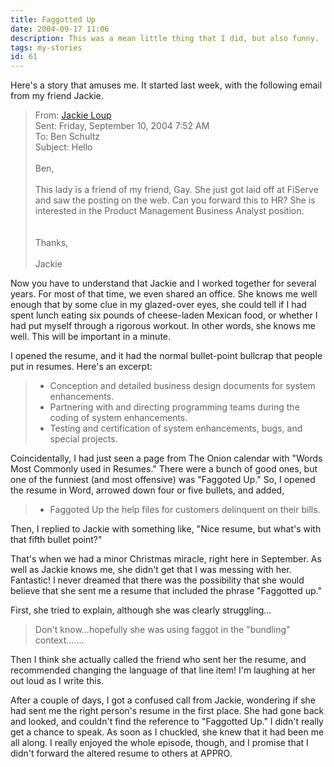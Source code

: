 ```yaml
---
title: Faggotted Up
date: 2004-09-17 11:06
description: This was a mean little thing that I did, but also funny.  Sorry about the offensive title.
tags: my-stories
id: 61
---
```

Here's a story that amuses me.  It started last week, with the following email from my friend Jackie.

<blockquote>From:  <a href="mailto:Jackie@_____________.com">Jackie Loup</a><br>
Sent: Friday, September 10, 2004 7:52 AM<br>
To: Ben Schultz<br>
Subject: Hello<br>
<br>
Ben,<br>
<br>
This lady is a friend of my friend, Gay.  She just got laid off at FiServe and saw the posting on the web.  Can you forward this to HR?  She is interested in the Product Management Business Analyst position.<br>
<br>
<br>
Thanks,<br>
<br>
Jackie</blockquote>

Now you have to understand that Jackie and I worked together for several years.  For most of that time, we even shared an office.  She knows me well enough that by some clue in my glazed-over eyes, she could tell if I had spent lunch eating six pounds of cheese-laden Mexican food, or whether I had put myself through a rigorous workout.  In other words, she knows me well.  This will be important in a minute.

I opened the resume, and it had the normal bullet-point bullcrap that people put in resumes.  Here's an excerpt:

<blockquote><ul><li>Conception and detailed business design documents for system enhancements.
</li><li>Partnering with and directing programming teams during the coding of system enhancements.
</li><li>Testing and certification of system enhancements, bugs, and special projects.</li></ul></blockquote>

Coincidentally, I had just seen a page from The Onion calendar with "Words Most Commonly used in Resumes."  There were a bunch of good ones, but one of the funniest (and most offensive) was "Faggoted Up."  So, I opened the resume in Word, arrowed down four or five bullets, and added,

<blockquote><ul><li>Faggoted Up the help files for customers delinquent on their bills.</li></ul></blockquote>

Then, I replied to Jackie with something like, "Nice resume, but what's with that fifth bullet point?"

That's when we had a minor Christmas miracle, right here in September.  As well as Jackie knows me, she didn't get that I was messing with her.  Fantastic!  I never dreamed that there was the possibility that she would believe that she sent me a resume that included the phrase "Faggotted up."

First, she tried to explain, although she was clearly struggling...

<blockquote>Don't know...hopefully she was using faggot in the "bundling" context.......</blockquote>

Then I think she actually called the friend who sent her the resume, and recommended changing the language of that line item!  I'm laughing at her out loud as I write this.

After a couple of days, I got a confused call from Jackie, wondering if she had sent me the right person's resume in the first place.  She had gone back and looked, and couldn't find the reference to "Faggotted Up."  I didn't really get a chance to speak.  As soon as I chuckled, she knew that it had been me all along.  I really enjoyed the whole episode, though, and I promise that I didn't forward the altered resume to others at APPRO.
